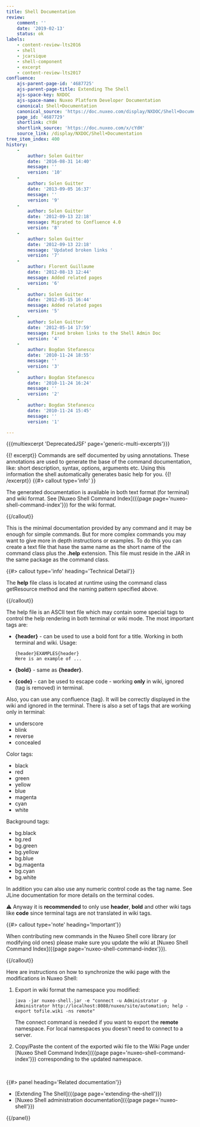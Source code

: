 ```yaml
---
title: Shell Documentation
review:
    comment: ''
    date: '2019-02-13'
    status: ok
labels:
    - content-review-lts2016
    - shell
    - jcarsique
    - shell-component
    - excerpt
    - content-review-lts2017
confluence:
    ajs-parent-page-id: '4687725'
    ajs-parent-page-title: Extending The Shell
    ajs-space-key: NXDOC
    ajs-space-name: Nuxeo Platform Developer Documentation
    canonical: Shell+Documentation
    canonical_source: 'https://doc.nuxeo.com/display/NXDOC/Shell+Documentation'
    page_id: '4687729'
    shortlink: cYdH
    shortlink_source: 'https://doc.nuxeo.com/x/cYdH'
    source_link: /display/NXDOC/Shell+Documentation
tree_item_index: 400
history:
    -
        author: Solen Guitter
        date: '2016-08-31 14:40'
        message: ''
        version: '10'
    -
        author: Solen Guitter
        date: '2013-09-05 16:37'
        message: ''
        version: '9'
    -
        author: Solen Guitter
        date: '2012-09-13 22:18'
        message: Migrated to Confluence 4.0
        version: '8'
    -
        author: Solen Guitter
        date: '2012-09-13 22:18'
        message: 'Updated broken links '
        version: '7'
    -
        author: Florent Guillaume
        date: '2012-08-13 12:44'
        message: Added related pages
        version: '6'
    -
        author: Solen Guitter
        date: '2012-05-15 16:44'
        message: Added related pages
        version: '5'
    -
        author: Solen Guitter
        date: '2012-05-14 17:59'
        message: Fixed broken links to the Shell Admin Doc
        version: '4'
    -
        author: Bogdan Stefanescu
        date: '2010-11-24 18:55'
        message: ''
        version: '3'
    -
        author: Bogdan Stefanescu
        date: '2010-11-24 16:24'
        message: ''
        version: '2'
    -
        author: Bogdan Stefanescu
        date: '2010-11-24 15:45'
        message: ''
        version: '1'

---
```


{{{multiexcerpt 'DeprecatedJSF' page='generic-multi-excerpts'}}}

{{! excerpt}}
Commands are self documented by using annotations. These annotations are used to generate the base of the command documentation, like: short description, syntax, options, arguments etc. Using this information the shell automatically generates basic help for you.
{{! /excerpt}} {{#> callout type='info' }}

The generated documentation is available in both text format (for terminal) and wiki format. See [Nuxeo Shell Command Index]({{page page='nuxeo-shell-command-index'}}) for the wiki format.

{{/callout}}

This is the minimal documentation provided by any command and it may be enough for simple commands. But for more complex commands you may want to give more in depth instructions or examples.
To do this you can create a text file that hase the same name as the short name of the command class plus the **.help** extension. This file must reside in the JAR in the same package as the command class.

{{#> callout type='info' heading='Technical Detail'}}

The **help** file class is located at runtime using the command class getResource method and the naming pattern specified above.

{{/callout}}

The help file is an ASCII text file which may contain some special tags to control the help rendering in both terminal or wiki mode.
The most important tags are:

*   **{header}** - can be used to use a bold font for a title. Working in both terminal and wiki.
    Usage:

    ```
    {header}EXAMPLES{header}
    Here is an example of ...

    ```

*   **{bold}** - same as **{header}**.
*   **{code}** - can be used to escape code - working **only** in wiki, ignored (tag is removed) in terminal.

Also, you can use any confluence {tag}. It will be correctly displayed in the wiki and ignored in the terminal.
There is also a set of tags that are working only in terminal:

*   underscore
*   blink
*   reverse
*   concealed

Color tags:

*   black
*   red
*   green
*   yellow
*   blue
*   magenta
*   cyan
*   white

Background tags:

*   bg.black
*   bg.red
*   bg.green
*   bg.yellow
*   bg.blue
*   bg.magenta
*   bg.cyan
*   bg.white

In addition you can also use any numeric control code as the tag name. See JLine documentation for more details on the terminal codes.

:warning: Anyway it is **recommended** to only use **header**, **bold** and other wiki tags like **code** since terminal tags are not translated in wiki tags.

{{#> callout type='note' heading='Important'}}

When contributing new commands in the Nuxeo Shell core library (or modifying old ones) please make sure you update the wiki at [Nuxeo Shell Command Index]({{page page='nuxeo-shell-command-index'}}).

{{/callout}}

Here are instructions on how to synchronize the wiki page with the modifications in Nuxeo Shell:

1.  Export in wiki format the namespace you modified:

    ```
    java -jar nuxeo-shell.jar -e "connect -u Administrator -p Administrator http://localhost:8080/nuxeo/site/automation; help -export tofile.wiki -ns remote"
    ```

    The connect command is needed if you want to export the **remote** namespace. For local namespaces you doesn't need to connect to a server.

2.  Copy/Paste the content of the exported wiki file to the Wiki Page under [Nuxeo Shell Command Index]({{page page='nuxeo-shell-command-index'}}) corresponding to the updated namespace.

&nbsp;

<div class="row" data-equalizer data-equalize-on="medium"><div class="column medium-6">{{#> panel heading='Related documentation'}}

*   [Extending The Shell]({{page page='extending-the-shell'}})
*   [Nuxeo Shell administration documentation]({{page page='nuxeo-shell'}})

{{/panel}}</div><div class="column medium-6">

&nbsp;

</div></div>
